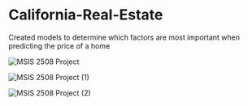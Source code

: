 # California-Real-Estate
Created models to determine which factors are most important when predicting the price of a home

![MSIS 2508 Project](https://github.com/mhothur2/California-Real-Estate/assets/157579080/f10886dc-d0f3-4d2f-a03f-f28847e40ec0)

![MSIS 2508 Project (1)](https://github.com/mhothur2/California-Real-Estate/assets/157579080/76a9b65a-3ff4-421a-a196-b01324989c41)

![MSIS 2508 Project (2)](https://github.com/mhothur2/California-Real-Estate/assets/157579080/89995e28-4d98-4954-8048-708226ef3e3d)




